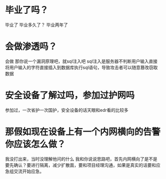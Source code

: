 # 毕业了吗？
毕业了
毕业多久了？
毕业两年了
# 会做渗透吗？
会做
那你说一个漏洞原理吧，就sql注入吧
sql注入是服务器不判断用户输入直接将用户输入的字符直接插入到数据库执行sql语句，导致攻击者可以随意篡改窃取数据
# 安全设备了解过吗，参加过护网吗
参加过，一次省护一次国护，安全设备的话天眼和edr看的比较多
# 那假如现在设备上有一个内网横向的告警你应该怎么做？
我没打出来，当时没理解他问的什么
我和你说说思路吧，首先内网横向了是不是要先确认？要进行隔离，减少扩散面，要和项目经理沟通，如果是真实的话要和应急组交流开始应急。